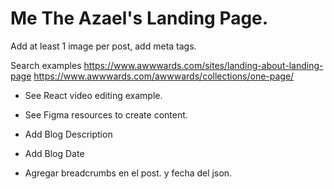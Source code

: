 # Me The Azael's Landing Page.

Add at least 1 image per post, add meta tags.

Search examples
https://www.awwwards.com/sites/landing-about-landing-page
https://www.awwwards.com/awwwards/collections/one-page/

- See React video editing example.
- See Figma resources to create content.

- Add Blog Description
- Add Blog Date

- Agregar breadcrumbs en el post. y fecha del json.


